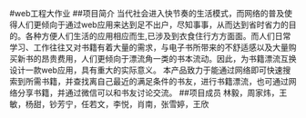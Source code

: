 #web工程大作业
##项目简介
  当代社会进入快节奏的生活模式，而网络的普及使得人们更倾向于通过web应用来达到足不出户，尽知事事，从而达到省时省力的目的。各种方便人们生活的应用相应而生,已涉及到衣食住行方方面面。而人们日常学习、工作往往又对书籍有着大量的需求，与电子书所带来的不舒适感以及大量购买新书的昂贵费用，人们更倾向于漂流角一类的书本流动。因此，为书籍漂流互换设计一款web应用，具有重大的实际意义。
  本产品致力于能通过网络即可快速搜索到所需书籍，并查找离自己最近的满足条件的书友，进行书籍漂流，也可通过网络分享书籍，并通过微信可以和书友讨论交流。
##项目成员
  林毅，周家炜，王敏，杨甜，钞芳宁，任若文，李悦，肖南，张雪婷，王欣